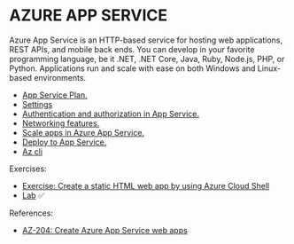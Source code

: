 # AZURE APP SERVICE

Azure App Service is an HTTP-based service for hosting web applications, REST APIs, and mobile back ends. You can develop in your favorite programming language, be it .NET, .NET Core, Java, Ruby, Node.js, PHP, or Python. Applications run and scale with ease on both Windows and Linux-based environments.

- [App Service Plan.](./app_service_plan.md)  
- [Settings](./settings.md)
- [Authentication and authorization in App Service.](./authenticacion_&_authorization.md)  
- [Networking features.](./networking.md)  
- [Scale apps in Azure App Service.](./scale.md)  
- [Deploy to App Service.](./deployment.md)  
- [Az cli](./az_cli.md)  

Exercises:
- [Exercise: Create a static HTML web app by using Azure Cloud Shell](https://learn.microsoft.com/en-us/training/modules/introduction-to-azure-app-service/7-create-html-web-app) 
- [Lab](https://microsoftlearning.github.io/AZ-204-DevelopingSolutionsforMicrosoftAzure/Instructions/Labs/AZ-204_lab_01.html) :white_check_mark:


References:
- [AZ-204: Create Azure App Service web apps](https://learn.microsoft.com/en-us/training/paths/create-azure-app-service-web-apps/)
